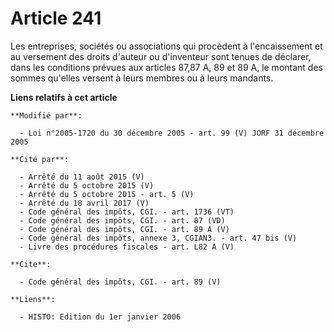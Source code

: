 # Article 241

Les entreprises, sociétés ou associations qui procèdent à l'encaissement et au versement des droits d'auteur ou d'inventeur
sont tenues de déclarer, dans les conditions prévues aux articles 87,87 A, 89 et 89 A, le montant des sommes qu'elles versent
à leurs membres ou à leurs mandants.

**Liens relatifs à cet article**

	**Modifié par**:

	  - Loi n°2005-1720 du 30 décembre 2005 - art. 99 (V) JORF 31 décembre 2005

	**Cité par**:

	  - Arrêté du 11 août 2015 (V)
	  - Arrêté du 5 octobre 2015 (V)
	  - Arrêté du 5 octobre 2015 - art. 5 (V)
	  - Arrêté du 18 avril 2017 (V)
	  - Code général des impôts, CGI. - art. 1736 (VT)
	  - Code général des impôts, CGI. - art. 87 (VD)
	  - Code général des impôts, CGI. - art. 89 A (V)
	  - Code général des impôts, annexe 3, CGIAN3. - art. 47 bis (V)
	  - Livre des procédures fiscales - art. L82 A (V)

	**Cite**:

	  - Code général des impôts, CGI. - art. 89 (V)

	**Liens**:

	  - HISTO: Edition du 1er janvier 2006
